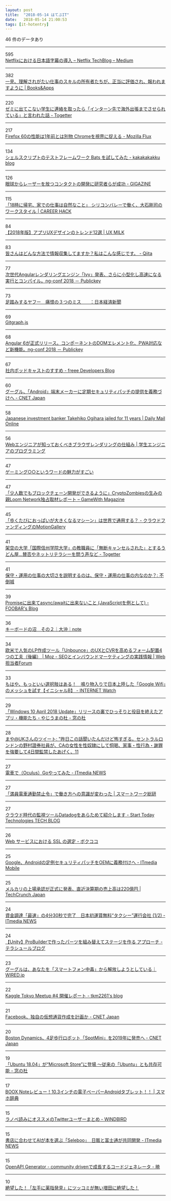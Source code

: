 ```yaml
---
layout: post
title:  "2018-05-14 はてぶIT"
date:   2018-05-14 21:00:53
tags: [it-hotentry]
---
```

46 件のデータあり

<hr><div class="row">
<div class="col-1"><span class="badge badge-pill badge-success h2">595</span></div>
<div class="col-11"><a href='https://medium.com/netflix-techblog/b8c8c4fa299e' target='_blank'>Netflixにおける日本語字幕の導入 – Netflix TechBlog – Medium</a></div>
</div>
<hr>
<div class="row">
<div class="col-1"><span class="badge badge-pill badge-success h2">382</span></div>
<div class="col-11"><a href='https://blog.tinect.jp/?p=51442' target='_blank'>一見、理解されがたい仕事のスキルの所有者たちが、正当に評価され、報われますように | Books&Apps</a></div>
</div>
<hr>
<div class="row">
<div class="col-1"><span class="badge badge-pill badge-success h2">220</span></div>
<div class="col-11"><a href='https://togetter.com/li/1227065' target='_blank'>ゼミに出てこない学生に連絡を取ったら「インターン先で海外出張までさせられている」と言われた話 - Togetter</a></div>
</div>
<hr>
<div class="row">
<div class="col-1"><span class="badge badge-pill badge-success h2">217</span></div>
<div class="col-11"><a href='https://rockridge.hatenablog.com/entry/2018/05/13/221711' target='_blank'>Firefox 60の性能は1年前とは別物 Chromeを視界に捉える - Mozilla Flux</a></div>
</div>
<hr>
<div class="row">
<div class="col-1"><span class="badge badge-pill badge-success h2">134</span></div>
<div class="col-11"><a href='https://kakakakakku.hatenablog.com/entry/2018/05/14/000633' target='_blank'>シェルスクリプトのテストフレームワーク Bats を試してみた - kakakakakku blog</a></div>
</div>
<hr>
<div class="row">
<div class="col-1"><span class="badge badge-pill badge-success h2">126</span></div>
<div class="col-11"><a href='https://gigazine.net/news/20180514-contacts-shoot-lasers-from-eyes/' target='_blank'>眼球からレーザーを放つコンタクトの開発に研究者らが成功 - GIGAZINE</a></div>
</div>
<hr>
<div class="row">
<div class="col-1"><span class="badge badge-pill badge-success h2">115</span></div>
<div class="col-11"><a href='http://careerhack.en-japan.com/report/detail/960' target='_blank'>「18時に帰宅、家での仕事は自然なこと」 シリコンバレーで働く、大石剛司のワークスタイル | CAREER HACK</a></div>
</div>
<hr>
<div class="row">
<div class="col-1"><span class="badge badge-pill badge-success h2">84</span></div>
<div class="col-11"><a href='http://uxmilk.jp/71607' target='_blank'>【2018年版】アプリUXデザインのトレンド12選 | UX MILK</a></div>
</div>
<hr>
<div class="row">
<div class="col-1"><span class="badge badge-pill badge-success h2">83</span></div>
<div class="col-11"><a href='https://qiita.com/minakawa-daiki/items/edfc3d1ff1270756b52a' target='_blank'>皆さんはどんな方法で情報収集してますか？私はこんな感じです。 - Qiita</a></div>
</div>
<hr>
<div class="row">
<div class="col-1"><span class="badge badge-pill badge-success h2">77</span></div>
<div class="col-11"><a href='https://www.publickey1.jp/blog/18/angularivyng-conf_2018.html' target='_blank'>次世代Angularレンダリングエンジン「Ivy」発表、さらに小型化し高速になる実行とコンパイル。ng-conf 2018 － Publickey</a></div>
</div>
<hr>
<div class="row">
<div class="col-1"><span class="badge badge-pill badge-success h2">73</span></div>
<div class="col-11"><a href='https://www.nikkei.com/article/DGXMZO30364820R10C18A5000000/' target='_blank'>足踏みするヤフー　痛恨の３つのミス　　：日本経済新聞</a></div>
</div>
<hr>
<div class="row">
<div class="col-1"><span class="badge badge-pill badge-success h2">69</span></div>
<div class="col-11"><a href='http://gitgraphjs.com/' target='_blank'>Gitgraph.js</a></div>
</div>
<hr>
<div class="row">
<div class="col-1"><span class="badge badge-pill badge-success h2">68</span></div>
<div class="col-11"><a href='https://www.publickey1.jp/blog/18/angular_6dompwang-conf_2018.html' target='_blank'>Angular 6が正式リリース。コンポーネントのDOMエレメント化、PWA対応など新機能。ng-conf 2018 － Publickey</a></div>
</div>
<hr>
<div class="row">
<div class="col-1"><span class="badge badge-pill badge-success h2">67</span></div>
<div class="col-11"><a href='http://developers.freee.co.jp/entry/internal-podcast-anaguma-fm' target='_blank'>社内ポッドキャストのすすめ - freee Developers Blog</a></div>
</div>
<hr>
<div class="row">
<div class="col-1"><span class="badge badge-pill badge-success h2">60</span></div>
<div class="col-11"><a href='https://japan.cnet.com/article/35119071/' target='_blank'>グーグル、「Android」端末メーカーに定期セキュリティパッチの提供を義務づけへ - CNET Japan</a></div>
</div>
<hr>
<div class="row">
<div class="col-1"><span class="badge badge-pill badge-success h2">58</span></div>
<div class="col-11"><a href='http://www.dailymail.co.uk/news/article-5544821/Japanese-investment-banker-40-jailed-11-years.html' target='_blank'>Japanese investment banker Takehiko Ogihara jailed for 11 years | Daily Mail Online</a></div>
</div>
<hr>
<div class="row">
<div class="col-1"><span class="badge badge-pill badge-success h2">56</span></div>
<div class="col-11"><a href='http://student-engineer.net/blowser-rendering/' target='_blank'>Webエンジニアが知っておくべきブラウザレンダリングの仕組み | 学生エンジニアのプログラミング</a></div>
</div>
<hr>
<div class="row">
<div class="col-1"><span class="badge badge-pill badge-success h2">47</span></div>
<div class="col-11"><a href='https://anond.hatelabo.jp/20180512213033' target='_blank'>ゲーミング○○というワードの魅力がすごい</a></div>
</div>
<hr>
<div class="row">
<div class="col-1"><span class="badge badge-pill badge-success h2">47</span></div>
<div class="col-11"><a href='https://magazine.gamewith.co.jp/article/interview_loomnetwork/' target='_blank'>「少人数でもブロックチェーン開発ができるように」CryptoZombiesの生みの親Loom Network独占取材レポート – GameWith Magazine</a></div>
</div>
<hr>
<div class="row">
<div class="col-1"><span class="badge badge-pill badge-success h2">45</span></div>
<div class="col-11"><a href='https://motion-gallery.net/projects/muda-zukuri-taiwan' target='_blank'>「歩くたびにおっぱいが大きくなるマシーン」は世界で通用する？ - クラウドファンディングのMotionGallery</a></div>
</div>
<hr>
<div class="row">
<div class="col-1"><span class="badge badge-pill badge-success h2">41</span></div>
<div class="col-11"><a href='https://togetter.com/li/1227270' target='_blank'>架空の大学「国際信州学院大学」の教職員に「無断キャンセルされた」とするうどん屋…賛否やネットリテラシーを問う声など - Togetter</a></div>
</div>
<hr>
<div class="row">
<div class="col-1"><span class="badge badge-pill badge-success h2">41</span></div>
<div class="col-11"><a href='http://mubou.seesaa.net/article/459370978.html' target='_blank'>保守・運用の仕事の大切さを説明するのは、保守・運用の仕事の内なのか？: 不倒城</a></div>
</div>
<hr>
<div class="row">
<div class="col-1"><span class="badge badge-pill badge-success h2">39</span></div>
<div class="col-11"><a href='http://foobar.hatenablog.com/entry/expressiveness-of-async-await' target='_blank'>Promiseに出来てasync/awaitに出来ないこと (JavaScriptを例として) - FOOBAR's Blog</a></div>
</div>
<hr>
<div class="row">
<div class="col-1"><span class="badge badge-pill badge-success h2">36</span></div>
<div class="col-11"><a href='https://note.mu/daioki/n/ncaecec12640b' target='_blank'>キーボードの沼　その２｜大沖｜note</a></div>
</div>
<hr>
<div class="row">
<div class="col-1"><span class="badge badge-pill badge-success h2">34</span></div>
<div class="col-11"><a href='https://webtan.impress.co.jp/e/2018/05/14/29121' target='_blank'>欧米で人気のLP作成ツール「Unbounce」のUXとCVRを高めるフォーム配置4つの工夫（後編） | Moz - SEOとインバウンドマーケティングの実践情報 | Web担当者Forum</a></div>
</div>
<hr>
<div class="row">
<div class="col-1"><span class="badge badge-pill badge-success h2">33</span></div>
<div class="col-11"><a href='https://internet.watch.impress.co.jp/docs/column/shimizu/1120372.html' target='_blank'>もはや、もっといい選択肢はある！　鳴り物入りで日本上陸した「Google Wifi」のメッシュを試す【イニシャルB】 - INTERNET Watch</a></div>
</div>
<hr>
<div class="row">
<div class="col-1"><span class="badge badge-pill badge-success h2">29</span></div>
<div class="col-11"><a href='https://forest.watch.impress.co.jp/docs/serial/yajiuma/1121378.html' target='_blank'>「Windows 10 April 2018 Update」リリースの裏でひっそりと役目を終えたアプリ・機能たち - やじうまの杜 - 窓の杜</a></div>
</div>
<hr>
<div class="row">
<div class="col-1"><span class="badge badge-pill badge-success h2">28</span></div>
<div class="col-11"><a href='http://twitter.com/maya_0mg/status/995399955903909890' target='_blank'>まや@UKさんのツイート: "昨日この話聞いたんだけど怖すぎる。セントラルロンドンの野村證券社員が、CAの女性を性奴隷にして恫喝、家事・性行為・謝罪を強要して4日間監禁したあげく、11</a></div>
</div>
<hr>
<div class="row">
<div class="col-1"><span class="badge badge-pill badge-success h2">27</span></div>
<div class="col-11"><a href='http://www.itmedia.co.jp/news/articles/1805/14/news110.html' target='_blank'>電車で（Oculus）Goやってみた - ITmedia NEWS</a></div>
</div>
<hr>
<div class="row">
<div class="col-1"><span class="badge badge-pill badge-success h2">27</span></div>
<div class="col-11"><a href='https://swri.jp/article/402?medium=hb180502ad' target='_blank'>「満員電車通勤禁止令」で働き方への意識が変わった | スマートワーク総研</a></div>
</div>
<hr>
<div class="row">
<div class="col-1"><span class="badge badge-pill badge-success h2">27</span></div>
<div class="col-11"><a href='http://tech.starttoday-tech.com/entry/monitoring-kubernetes-using-datadog' target='_blank'>クラウド時代の監視ツールDatadogをあらためて紹介します - Start Today Technologies TECH BLOG</a></div>
</div>
<hr>
<div class="row">
<div class="col-1"><span class="badge badge-pill badge-success h2">26</span></div>
<div class="col-11"><a href='http://www.bokukoko.info/entry/2018/05/13/135350' target='_blank'>Web サービスにおける SSL の選定 - ボクココ</a></div>
</div>
<hr>
<div class="row">
<div class="col-1"><span class="badge badge-pill badge-success h2">25</span></div>
<div class="col-11"><a href='http://www.itmedia.co.jp/mobile/articles/1805/14/news063.html' target='_blank'>Google、Androidの定例セキュリティパッチをOEMに義務付けへ - ITmedia Mobile</a></div>
</div>
<hr>
<div class="row">
<div class="col-1"><span class="badge badge-pill badge-success h2">25</span></div>
<div class="col-11"><a href='https://jp.techcrunch.com/2018/05/14/mercari-listing/' target='_blank'>メルカリの上場承認が正式に発表、直近決算期の売上高は220億円 | TechCrunch Japan</a></div>
</div>
<hr>
<div class="row">
<div class="col-1"><span class="badge badge-pill badge-success h2">24</span></div>
<div class="col-11"><a href='http://www.itmedia.co.jp/news/articles/1805/14/news051.html' target='_blank'>資金調達「最速」の4分30秒で完了　日本初運賃無料“タクシー”運行会社 (1/2) - ITmedia NEWS</a></div>
</div>
<hr>
<div class="row">
<div class="col-1"><span class="badge badge-pill badge-success h2">24</span></div>
<div class="col-11"><a href='http://tsubakit1.hateblo.jp/entry/2018/05/13/193439' target='_blank'>【Unity】ProBuilderで作ったパーツを組み替えてステージを作る アプローチ - テラシュールブログ</a></div>
</div>
<hr>
<div class="row">
<div class="col-1"><span class="badge badge-pill badge-success h2">23</span></div>
<div class="col-11"><a href='https://wired.jp/2018/05/14/the-research-behind-googles-new-tools/' target='_blank'>グーグルは、あなたを「スマートフォン中毒」から解放しようとしている｜WIRED.jp</a></div>
</div>
<hr>
<div class="row">
<div class="col-1"><span class="badge badge-pill badge-success h2">22</span></div>
<div class="col-11"><a href='http://yutori-datascience.hatenablog.com/entry/2018/05/14/113131' target='_blank'>Kaggle Tokyo Meetup #4 開催レポート - tkm2261's blog</a></div>
</div>
<hr>
<div class="row">
<div class="col-1"><span class="badge badge-pill badge-success h2">21</span></div>
<div class="col-11"><a href='https://japan.cnet.com/article/35119069/' target='_blank'>Facebook、独自の仮想通貨作成を計画か - CNET Japan</a></div>
</div>
<hr>
<div class="row">
<div class="col-1"><span class="badge badge-pill badge-success h2">20</span></div>
<div class="col-11"><a href='https://japan.cnet.com/article/35119064/' target='_blank'>Boston Dynamics、4足歩行ロボット「SpotMini」を2019年に発売へ - CNET Japan</a></div>
</div>
<hr>
<div class="row">
<div class="col-1"><span class="badge badge-pill badge-success h2">19</span></div>
<div class="col-11"><a href='https://forest.watch.impress.co.jp/docs/news/1121572.html' target='_blank'>「Ubuntu 18.04」が“Microsoft Store”に登場 ～従来の「Ubuntu」とも共存可能 - 窓の杜</a></div>
</div>
<hr>
<div class="row">
<div class="col-1"><span class="badge badge-pill badge-success h2">17</span></div>
<div class="col-11"><a href='http://smaho-dictionary.net/2018/05/boox-note-review/' target='_blank'>BOOX Noteレビュー！10.3インチの電子ペーパーAndroidタブレット！！ | スマホ辞典</a></div>
</div>
<hr>
<div class="row">
<div class="col-1"><span class="badge badge-pill badge-success h2">15</span></div>
<div class="col-11"><a href='http://kazenotori.hatenablog.com/entry/2018/05/13/182310' target='_blank'>ラノベ読みにオススメのTwitterユーザーまとめ - WINDBIRD</a></div>
</div>
<hr>
<div class="row">
<div class="col-1"><span class="badge badge-pill badge-success h2">15</span></div>
<div class="col-11"><a href='http://www.itmedia.co.jp/news/articles/1805/14/news100.html' target='_blank'>書店に合わせてAIが本を選ぶ「Seleboo」　日販と富士通が共同開発 - ITmedia NEWS</a></div>
</div>
<hr>
<div class="row">
<div class="col-1"><span class="badge badge-pill badge-success h2">15</span></div>
<div class="col-11"><a href='https://ackintosh.github.io/blog/2018/05/12/openapi-generator/' target='_blank'>OpenAPI Generator - community drivenで成長するコードジェネレータ - 暁</a></div>
</div>
<hr>
<div class="row">
<div class="col-1"><span class="badge badge-pill badge-success h2">10</span></div>
<div class="col-11"><a href='https://anond.hatelabo.jp/20180513102446' target='_blank'>絶望した！「左手に薬指発見」にツッコミが無い増田に絶望した！</a></div>
</div>
<hr>
